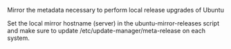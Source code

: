 Mirror the metadata necessary to perform local release upgrades of Ubuntu

Set the local mirror hostname (server) in the ubuntu-mirror-releases script and
make sure to update /etc/update-manager/meta-release on each system.

